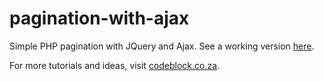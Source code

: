 # pagination-with-ajax
Simple PHP pagination with JQuery and Ajax. See a working version [here][1].

For more tutorials and ideas, visit [codeblock.co.za][2].

[1]: https://codeblock.co.za/infinite-scroll-load-more-jquery-php/
[2]: https://codeblock.co.za/
